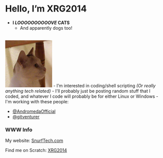 # **Hello, I’m XRG2014**
- **I _LOOOOOOOOOOVE_ CATS**
  - And apparently dogs too!
<br>
  <img src="https://raw.githubusercontent.com/XRG2014/XRG2014/main/assets/images/Favicon%203.png" width="150px" height="150px"/>
- I’m interested in coding/shell scripting <i>(Or really anything tech related)</i>
- I'll probably just be posting random stuff that I coded, and whatever I code will probably be for either Linux or Windows
- I'm working with these people:

  - [@AndromedaOfficial](https://github.com/AndromedaOfficial)
  - [@gitventurer](https://github.com/gitventurer)

### WWW Info

My website: <a href="https://www.snurftech.com" target="_blank">SnurfTech.com</a>

Find me on Scratch: <a href="https://scratch.mit.edu/users/XRG2014/" target="_blank">XRG2014</a>
<!---
XRG2014/XRG2014 is a ✨ special ✨ repository because its `README.md` (this file) appears on your GitHub profile.
You can click the Preview link to take a look at your changes.
--->
